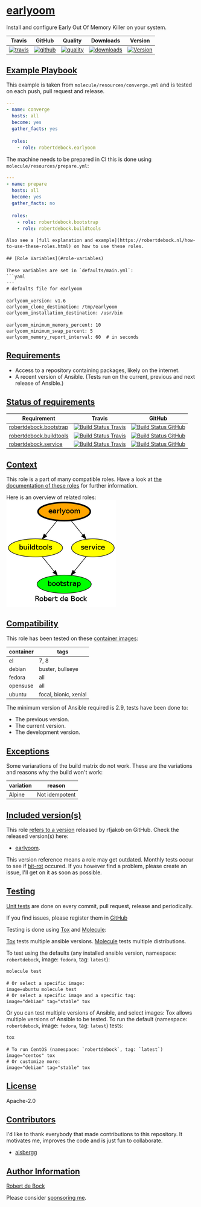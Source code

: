# [earlyoom](#earlyoom)

Install and configure Early Out Of Memory Killer on your system.

|Travis|GitHub|Quality|Downloads|Version|
|------|------|-------|---------|-------|
|[![travis](https://travis-ci.com/robertdebock/ansible-role-earlyoom.svg?branch=master)](https://travis-ci.com/robertdebock/ansible-role-earlyoom)|[![github](https://github.com/robertdebock/ansible-role-earlyoom/workflows/Ansible%20Molecule/badge.svg)](https://github.com/robertdebock/ansible-role-earlyoom/actions)|[![quality](https://img.shields.io/ansible/quality/40792)](https://galaxy.ansible.com/robertdebock/earlyoom)|[![downloads](https://img.shields.io/ansible/role/d/40792)](https://galaxy.ansible.com/robertdebock/earlyoom)|[![Version](https://img.shields.io/github/release/robertdebock/ansible-role-earlyoom.svg)](https://github.com/robertdebock/ansible-role-earlyoom/releases/)|

## [Example Playbook](#example-playbook)

This example is taken from `molecule/resources/converge.yml` and is tested on each push, pull request and release.
```yaml
---
- name: converge
  hosts: all
  become: yes
  gather_facts: yes

  roles:
    - role: robertdebock.earlyoom
```

The machine needs to be prepared in CI this is done using `molecule/resources/prepare.yml`:
```yaml
---
- name: prepare
  hosts: all
  become: yes
  gather_facts: no

  roles:
    - role: robertdebock.bootstrap
    - role: robertdebock.buildtools
```
```
Also see a [full explanation and example](https://robertdebock.nl/how-to-use-these-roles.html) on how to use these roles.

## [Role Variables](#role-variables)

These variables are set in `defaults/main.yml`:
```yaml
---
# defaults file for earlyoom

earlyoom_version: v1.6
earlyoom_clone_destination: /tmp/earlyoom
earlyoom_installation_destination: /usr/bin

earlyoom_minimum_memory_percent: 10
earlyoom_minimum_swap_percent: 5
earlyoom_memory_report_interval: 60  # in seconds
```

## [Requirements](#requirements)

- Access to a repository containing packages, likely on the internet.
- A recent version of Ansible. (Tests run on the current, previous and next release of Ansible.)

## [Status of requirements](#status-of-requirements)

| Requirement | Travis | GitHub |
|-------------|--------|--------|
| [robertdebock.bootstrap](https://galaxy.ansible.com/robertdebock/bootstrap) | [![Build Status Travis](https://travis-ci.com/robertdebock/ansible-role-bootstrap.svg?branch=master)](https://travis-ci.com/robertdebock/ansible-role-bootstrap) | [![Build Status GitHub](https://github.com/robertdebock/ansible-role-bootstrap/workflows/Ansible%20Molecule/badge.svg)](https://github.com/robertdebock/ansible-role-bootstrap/actions) |
| [robertdebock.buildtools](https://galaxy.ansible.com/robertdebock/buildtools) | [![Build Status Travis](https://travis-ci.com/robertdebock/ansible-role-buildtools.svg?branch=master)](https://travis-ci.com/robertdebock/ansible-role-buildtools) | [![Build Status GitHub](https://github.com/robertdebock/ansible-role-buildtools/workflows/Ansible%20Molecule/badge.svg)](https://github.com/robertdebock/ansible-role-buildtools/actions) |
| [robertdebock.service](https://galaxy.ansible.com/robertdebock/service) | [![Build Status Travis](https://travis-ci.com/robertdebock/ansible-role-service.svg?branch=master)](https://travis-ci.com/robertdebock/ansible-role-service) | [![Build Status GitHub](https://github.com/robertdebock/ansible-role-service/workflows/Ansible%20Molecule/badge.svg)](https://github.com/robertdebock/ansible-role-service/actions) |

## [Context](#context)

This role is a part of many compatible roles. Have a look at [the documentation of these roles](https://robertdebock.nl/) for further information.

Here is an overview of related roles:
![dependencies](https://raw.githubusercontent.com/robertdebock/drawings/artifacts/earlyoom.png "Dependency")

## [Compatibility](#compatibility)

This role has been tested on these [container images](https://hub.docker.com/u/robertdebock):

|container|tags|
|---------|----|
|el|7, 8|
|debian|buster, bullseye|
|fedora|all|
|opensuse|all|
|ubuntu|focal, bionic, xenial|

The minimum version of Ansible required is 2.9, tests have been done to:

- The previous version.
- The current version.
- The development version.

## [Exceptions](#exceptions)

Some variarations of the build matrix do not work. These are the variations and reasons why the build won't work:

| variation                 | reason                 |
|---------------------------|------------------------|
| Alpine | Not idempotent |

## [Included version(s)](#included-versions)

This role [refers to a version](https://github.com/robertdebock/ansible-role-earlyoom/blob/master/defaults/main.yml) released by rfjakob on GitHub. Check the released version(s) here:
- [earlyoom](https://github.com/rfjakob/earlyoom/releases).

This version reference means a role may get outdated. Monthly tests occur to see if [bit-rot](https://en.wikipedia.org/wiki/Software_rot) occured. If you however find a problem, please create an issue, I'll get on it as soon as possible.
## [Testing](#testing)

[Unit tests](https://travis-ci.com/robertdebock/ansible-role-earlyoom) are done on every commit, pull request, release and periodically.

If you find issues, please register them in [GitHub](https://github.com/robertdebock/ansible-role-earlyoom/issues)

Testing is done using [Tox](https://tox.readthedocs.io/en/latest/) and [Molecule](https://github.com/ansible/molecule):

[Tox](https://tox.readthedocs.io/en/latest/) tests multiple ansible versions.
[Molecule](https://github.com/ansible/molecule) tests multiple distributions.

To test using the defaults (any installed ansible version, namespace: `robertdebock`, image: `fedora`, tag: `latest`):

```
molecule test

# Or select a specific image:
image=ubuntu molecule test
# Or select a specific image and a specific tag:
image="debian" tag="stable" tox
```

Or you can test multiple versions of Ansible, and select images:
Tox allows multiple versions of Ansible to be tested. To run the default (namespace: `robertdebock`, image: `fedora`, tag: `latest`) tests:

```
tox

# To run CentOS (namespace: `robertdebock`, tag: `latest`)
image="centos" tox
# Or customize more:
image="debian" tag="stable" tox
```

## [License](#license)

Apache-2.0

## [Contributors](#contributors)

I'd like to thank everybody that made contributions to this repository. It motivates me, improves the code and is just fun to collaborate.

- [aisbergg](https://github.com/aisbergg)

## [Author Information](#author-information)

[Robert de Bock](https://robertdebock.nl/)

Please consider [sponsoring me](https://github.com/sponsors/robertdebock).
